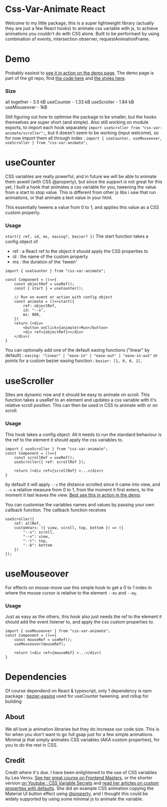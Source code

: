 # Css-Var-Animate React

Welcome to my little package, this is a super lightweight library (actually they are just a few React hooks) to animate css variable with js, to achieve animations you couldn't do with CSS alone.
Built to be performant by using combination of events, intersection observer, requestAnimationFrame.

# Demo

Probably easiest to [see it in action on the demo page](https://css-var-animate.netlify.app/).
The demo page is part of the git repo, find [the code here](https://github.com/Britnell/css-var-animate/blob/main/demo/src/App.tsx) and [the styles here](https://github.com/Britnell/css-var-animate/blob/main/demo/src/App.css).

### Size

all together - 3.5 kB
useCounter - 1.33 kB
useScroller - 1.84 kB
useMouseover - 1kB

Still figuring out how to optimise the package to be smaller, but the hooks themselves are super short (and simple).
Also still working on module exports, to import each hook separately `import useScroller from "css-var-animate/scroller";`,
but it doesn't seem to be working (input welcome), so for now import them all through index : `import { useCounter, useMouseover, useScroller } from "css-var-animate";`

# useCounter

CSS variables are really powerful, and in future we will be able to animate them aswell (with CSS @property), but since the support is not great for this yet, I built a hook that animates a css variable for you, tweening the value from a start to stop value. This is different from other js libs i saw that run animations, or that animate a text value in your html.

This essentially tweens a value from 0 to 1, and applies this value as a CSS custom property.

### Usage

`start({ ref, id, ms, easing?, bezier? })`
The start function takes a config object of

- ref : a React ref to the object it should apply the CSS properties to
- id : the name of the custom property
- ms : the duration of the 'tween'

```
import { useCounter } from "css-var-animate";

const Component = ()=>{
    const objectRef = useRef();
    const { start } = useCounter();

    // Run on event or action with config object
    const animate = ()=>start({
        ref: objectRef,
        id: "--x",
        ms: 800,
    })
    return (<div>
        <button onClick={animate)>Run</button>
        <div ref={objectRef}></div>
    </div>)
}

```

You can optionally add one of the default easing functions ("linear" by default) :
`easing: "linear" | "ease-in" | "ease-out" | "ease-in-out"`
or points for a custom bezier easing function :
`bezier: [1, 0, 0, 1],`

# useScroller

Sites are dynamic now and it should be easy to animate on scroll. This function takes a useRef to an element and updates a css variable with it's relative scroll position. This can then be used in CSS to animate with or on scroll.

### Usage

This hook takes a config object.
All it needs to run the standard behaviour is the ref to the element it should apply the css variables to.

```
import { useScroller } from "css-var-animate";
const Component = ()=>{
    const scrollRef = useRef();
    useScroller({ ref: scrollRef });

    return (<div ref={scrollRef} >...</div>)
}
```

by default it will apply `--s` the distance scrolled since it came into view,
and `--v` a relative measure from 0 to 1, from the moment it first enters, to the moment it last leaves the view.
[Best see this in action in the demo](https://css-var-animate.netlify.app/).

You can customise the variables names and values by passing your own callback function. The callback function receives

```
useScroller({
    ref: allRef,
    customVars: ({ view, scroll, top, bottom }) => ({
        "--s": scroll,
        "--v": view,
        "--t": top,
        "--b": bottom
    })
});
```

# useMouseover

For effects on mouse-move use this simple hook to get a 0 to 1 index in where the mouse cursor is relative to the element `--mx` and `--my`.

### Usage

Just as easy as the others, this hook also just needs the ref to the element it should add the event listener to, and apply the css custom properties to.

```
import { useMouseover } from "css-var-animate";
const Component = ()=>{
    const mouseRef = useRef();
    useMouseover(mouseRef);

    return (<div ref={mouseRef} >...</div>)
}
```

# Dependencies

Of course dependend on React & typescript, only 1 dependency is npm package : [bezier-easing](https://www.npmjs.com/package/bezier-easing) used for useCounter tweening. and rollup for building

## About

We all love js animation libraries but they do increase our code size. This is for when you don't want to go full gsap just for a few simple animations. Minimal js that simply animates CSS variables (AKA custom properties), for you to do the rest in CSS.

## Credit

Credit where it's due. I have been enlightened to the use of CSS variables by Lea Verou. [See her great course on Frontend Masters](https://frontendmasters.com/courses/css-variables/), or the shorter version [on Youtube : CSS Variable Secrets](https://www.youtube.com/watch?v=ZuZizqDF4q8) and [read her articles on custom properties with defaults](https://lea.verou.me/2021/10/custom-properties-with-defaults/). She did an example CSS animation copying the Material UI button effect using [@property](https://developer.mozilla.org/en-US/docs/Web/CSS/@property), and I thought this could be widely supported by using some minimal js to animate the variable.
